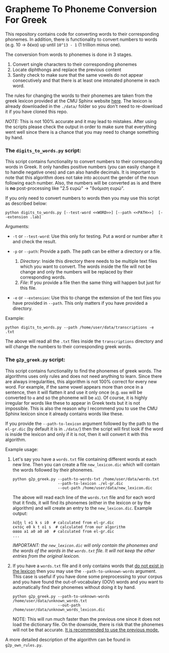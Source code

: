 # Grapheme To Phoneme Conversion For Greek

This repository contains code for converting words to their
corresponding phonemes. In addition, there is functionality
to convert numbers to words (e.g. 10 -> δέκα) up until 
`10^13 - 1` (1 trillion minus one).

The conversion from words to phonemes is done in 3 stages.
1. Convert single characters to their corresponding phonemes
2. Locate diphthongs and replace the previous content
3. Sanity check to make sure that the same vowels do not appear
consecutively and that there is at least one intonated phoneme 
in each word.

The rules for changing the words to their phonemes are taken 
from the greek lexicon provided at the CMU Sphinx website 
[here](https://sourceforge.net/projects/cmusphinx/files/Acoustic%20and%20Language%20Models/Greek/).
The lexicon is already downloaded in the `./data/` folder so 
you don't need to re-download it if you have cloned this repo.

*NOTE:* This is not 100% accurate and it may lead to mistakes. 
After using the scripts please check the output in order to 
make sure that everything went well since there is a chance 
that you may need to change something by hand.

### The `digits_to_words.py` script:
This script contains functionality to convert numbers to their
corresponding words in Greek. It only handles positive numbers 
(you can easily change it to handle negative ones) and can also 
handle decimals. It is important to note that this algorithm does 
not take into account the gender of the noun following each number.
Also, the numbers will be converted as is and there is **no** 
post-processing like "2.5 ευρώ" -> "δυόμιση ευρώ".

If you only need to convert numbers to words then you may use this 
script as described below:

`python digits_to_words.py [--test-word <<WORD>>] [--path <<PATH>>] 
[--extension .lab]` 

Arguments:
- `-t` or `--test-word`: Use this only for testing. Put a word or 
number after it and check the result.

- `-p` or `--path`: Provide a path. The path can be either a directory 
or a file. 
    1. *Directory*: Inside this directory there needs to be multiple 
    text files which you want to convert. The words inside the file will 
    not be change and only the numbers will be replaced by their 
    corresponding words.
    2. *File*: If you provide a file then the same thing will happen but 
    just for this file.
- `-e` or `--extension`: Use this to change the extension of the text 
files you have provided in `--path`. This only matters if you have 
provided a directory. 

Example:

`python digits_to_words.py --path /home/user/data/transcriptions -e .txt`

The above will read all the `.txt` files inside the `transcriptions` 
directory and will change the numbers to their corresponding greek words.

### The `g2p_greek.py` script:
This script contains functionality to find the phonemes of greek words.
The algorithms uses only rules and does not need anything to learn. Since 
there are always irregularities, this algorithm is not 100% correct for 
every new word. For example, if the same vowel appears more than once in 
a sentence, then it will flatten it and use it only once (e.g. `ααα` will 
be converted to `α` and so the phoneme will be `a1`). Of course, it is 
highly irregular for words like these to appear in Greek texts but it is 
not impossible. This is also the reason why I recommend you to use the 
CMU Sphinx lexicon since it already contains words like these. 

If you provide the `--path-to-lexicon` argument followed by the path to the 
`el-gr.dic` (by default it is in `./data/`) then the script will first look 
if the word is inside the lexicon and only if it is not, then it will 
convert it with this algorithm.

Example usage:

1. Let's say you have a `words.txt` file containing different words at 
each new line. Then you can create a file `new_lexicon.dic` which will 
contain the words followed by their phonemes.

    ```
    python g2p_greek.py --path-to-words-txt /home/user/data/words.txt
                        --path-to-lexicon ./el-gr.dic 
                        --out-path /home/user/data/new_lexicon.dic
   ```
    
    The above will read each line of the `words.txt` file and for each word 
    that it finds, it will find its phonemes (either in the lexicon or by 
    the algorithm) and will create an entry to the `new_lexicon.dic`. 
    Example output:
    
    ```
   λέξη l e1 k s i0  # calculated from el-gr.dic
   εκτός e0 k t o1 s  # calculated from our algorithm
   αααα a1 a0 a0 a0  # calculated from el-gr.dic
   ...
   ```
   
   *IMPORTANT: the `new_lexicon.dic` will only contain the phonemes and the 
   words of the words in the `words.txt` file. It will not keep the other 
   entries from the original lexicon.*
   
2. If you have a `words.txt` file and it only contains words that <ins>do not 
exist in the lexicon</ins> then you may use the `--path-to-unknown-words` argument.
This case is useful if you have done some preprocessing to your corpus and 
you have found the out-of-vocabulary (OOV) words and you want to automatically
find their phonemes without doing it by hand.

    ```
   python g2p_greek.py --path-to-unknown-words /home/user/data/unknown_words.txt
                        --out-path /home/user/data/unknown_words_lexicon.dic
   ```
    NOTE: This will run much faster than the previous one since it does not 
    load the dictionary file. On the downside, there is risk that the phonemes
    will not be that accurate. <ins>It is recommended to use the previous mode.</ins>


A more detailed description of the algorithm can be found 
in `g2p_own_rules.py`.